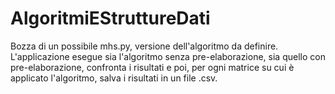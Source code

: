 # AlgoritmiEStruttureDati

Bozza di un possibile mhs.py, versione dell'algoritmo da definire. L'applicazione esegue sia l'algoritmo senza pre-elaborazione, sia quello con pre-elaborazione, confronta i risultati e poi, per ogni matrice su cui è applicato l'algoritmo, salva i risultati in un file .csv.
